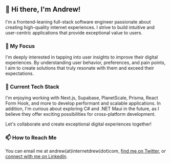 ## 👋 Hi there, I'm Andrew!

I'm a frontend-leaning full-stack software engineer passionate about creating high-quality internet experiences. I strive to build intuitive and user-centric applications that provide exceptional value to users.

### 👀 My Focus

I'm deeply interested in tapping into user insights to improve their digital experiences. By understanding user behavior, preferences, and pain points, I aim to create solutions that truly resonate with them and exceed their expectations.

### 🌱 Current Tech Stack

I'm enjoying working with Next.js, Supabase, PlanetScale, Prisma, React Form Hook, and more to develop performant and scalable applications. In addition, I'm curious about exploring C# and .NET Maui in the future, as I believe they offer exciting possibilities for cross-platform development.

Let's collaborate and create exceptional digital experiences together!

### 📫 How to Reach Me
You can email me at andrew(at)internetdrew(dot)com, [find me on Twitter](https://twitter.com/_internetdrew), or [connect with me on LinkedIn](https://www.linkedin.com/in/internetdrew/).

<!---
internetdrew/internetdrew is a ✨ special ✨ repository because its `README.md` (this file) appears on your GitHub profile.
You can click the Preview link to take a look at your changes.
--->
